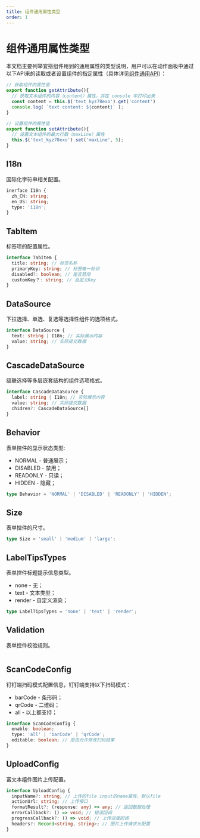```yaml
---
title: 组件通用属性类型
order: 1
---
```


# 组件通用属性类型
本文档主要列举宜搭组件用到的通用属性的类型说明，用户可以在动作面板中通过以下API来的读取或者设置组件的指定属性（具体详见[组件通用API](/docs/guide/api#组件通用-api)）：

```js
// 获取组件的属性值
export function getAttribute(){
  // 获取文本组件的内容（content）属性，并在 console 中打印出来
  const content = this.$('text_kyz78exo').get('content')
  console.log( `text content: ${content}` );
}

// 设置组件的属性值
export function setAttribute(){
  // 设置文本组件的最大行数（maxLine）属性
  this.$('text_kyz78exo').set('maxLine', 5);
}
```

## I18n 
国际化字符串相关配置。

```ts
inerface I18n {
  zh_CN: string;
  en_US: string;
  type: 'i18n';
}
```

## TabItem
标签项的配置属性。

```ts
interface TabItem {
  title: string; // 标签名称
  primaryKey: string; // 标签唯一标识
  disabled?: boolean; // 是否禁用
  customKey？: string; // 自定义Key
}
```

## DataSource
下拉选择、单选、复选等选择性组件的选项格式。

```ts
interface DataSource {
  text: string | I18n; // 实际展示内容
  value: string; // 实际提交数据
}
```

## CascadeDataSource
级联选择等多层嵌套结构的组件选项格式。
```ts
interface CascadeDataSource {
  label: string | I18n; // 实际展示内容
  value: string; // 实际提交数据
  chidren?: CascadeDataSource[]
}
```

## Behavior
表单控件的显示状态类型:
* NORMAL - 普通展示；
* DISABLED - 禁用；
* READONLY - 只读；
* HIDDEN - 隐藏；

```ts
type Behavior = 'NORMAL' | 'DISABLED' | 'READONLY' | 'HIDDEN';
```

## Size
表单控件的尺寸。

```ts
type Size = 'small' | 'medium' | 'large';
```

## LabelTipsTypes
表单控件标题提示信息类型。
* none - 无；
* text - 文本类型；
* render - 自定义渲染；

```ts
type LabelTipsTypes = 'none' | 'text' | 'render';
```

## Validation 
表单控件校验规则。

```ts

```

## ScanCodeConfig
钉钉端扫码模式配置信息，钉钉端支持以下扫码模式：
* barCode - 条形码；
* qrCode - 二维码；
* all - 以上都支持；

```ts
interface ScanCodeConfig {
  enable: boolean;
  type: 'all' | 'barCode' | 'qrCode';
  editable: boolean; // 是否允许修改扫码结果
}
```

## UploadConfig
富文本组件图片上传配置。

```ts
interface UploadConfig {
  inputName?: string; // 上传的file input的name属性，默认file
  actionUrl: string; // 上传接口
  formatResult?: (response: any) => any; // 返回数据处理
  errorCallback?: () => void; // 错误回调
  progressCallback?: () => void; // 上传进度回调
  headers?: Record<string, string>; // 图片上传请求头配置
}
```

